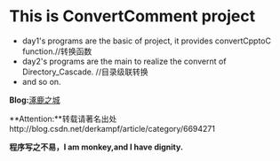 # This is ConvertComment project
- day1's programs are the basic of project, it provides convertCpptoC function.//转换函数
- day2's programs are the main to realize the convernt of Directory_Cascade.   //目录级联转换
- and so on.

**Blog:**[涿鹿之城](http://blog.csdn.net/derkampf/article/category/6694271)

**Attention:**转载请著名出处http://blog.csdn.net/derkampf/article/category/6694271

**程序写之不易，I am monkey,and I have dignity.**
